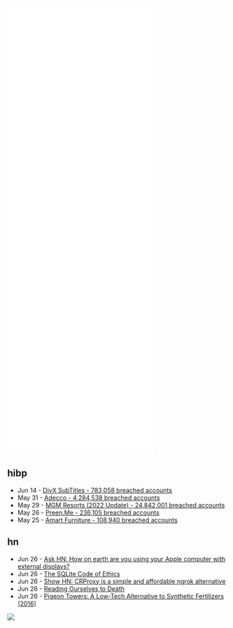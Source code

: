 ![Metrics](https://raw.githubusercontent.com/phixion/phixion/master/metrics.svg)

## hibp

<!--
for https://github.com/phixion/phixion/blob/main/.github/workflows/feeds.yml
-->
<!--START_SECTION:haveibeenpwnd-->
- Jun 14 - [DivX SubTitles - 783,058 breached accounts](https://haveibeenpwned.com/PwnedWebsites#DivXSubTitles)
- May 31 - [Adecco - 4,284,538 breached accounts](https://haveibeenpwned.com/PwnedWebsites#Adecco)
- May 29 - [MGM Resorts (2022 Update) - 24,842,001 breached accounts](https://haveibeenpwned.com/PwnedWebsites#MGM2022Update)
- May 26 - [Preen.Me - 236,105 breached accounts](https://haveibeenpwned.com/PwnedWebsites#PreenMe)
- May 25 - [Amart Furniture - 108,940 breached accounts](https://haveibeenpwned.com/PwnedWebsites#AmartFurniture)
<!--END_SECTION:haveibeenpwnd-->

## hn

<!--
for https://github.com/phixion/phixion/blob/main/.github/workflows/feeds.yml
-->
<!--START_SECTION:hn-->
- Jun 26 - [Ask HN: How on earth are you using your Apple computer with external displays?](https://news.ycombinator.com/item?id=31886907)
- Jun 26 - [The SQLite Code of Ethics](https://sqlite.org/codeofethics.html)
- Jun 26 - [Show HN: CRProxy is a simple and affordable ngrok alternative](https://crproxy.com)
- Jun 26 - [Reading Ourselves to Death](https://www.thenewatlantis.com/publications/reading-ourselves-to-death)
- Jun 26 - [Pigeon Towers: A Low-Tech Alternative to Synthetic Fertilizers (2016)](https://www.notechmagazine.com/2016/10/pigeon-towers-a-low-tech-alternative-to-synthetic-fertilizers.html)
<!--END_SECTION:hn-->

<!--
for https://yhype.me
-->
![](https://hit.yhype.me/github/profile?user_id=13013670)
